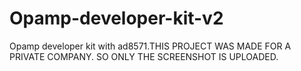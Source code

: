 # Opamp-developer-kit-v2
Opamp developer kit with ad8571.THIS PROJECT WAS MADE FOR A PRIVATE COMPANY. SO ONLY THE SCREENSHOT IS UPLOADED.
